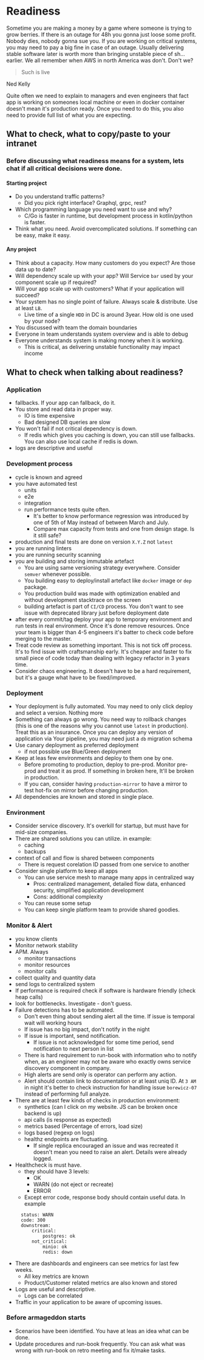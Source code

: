 # Readiness

Sometime you are making a money by a game where someone is trying to grow berries. If there is an outage for 48h you gonna just loose some profit. Nobody dies, nobody gonna sue you. If you are working on critical systems, you may need to pay a big fine in case of an outage. Usually delivering stable software later is worth more than bringing unstable piece of sh... earlier. We all remember when AWS in north America was don't. Don't we?

> Such is live

Ned Kelly

Quite often we need to explain to managers and even engineers that fact app is working on someones local machine or even in docker container doesn't mean it's production ready. Once you need to do this, you also need to provide full list of what you are expecting.

## What to check, what to copy/paste to your intranet

### Before discussing what readiness means for a system, lets chat if all critical decisions were done.

#### Starting project

* Do you understand traffic patterns?
  * Did you pick right interface? Graphql, grpc, rest?
* Which programming language you need want to use and why?
  * C/Go is faster in runtime, but development process in kotlin/python is faster.
* Think what you need. Avoid overcomplicated solutions. If something can be easy, make it easy.

#### Any project

* Think about a capacity. How many customers do you expect? Are those data up to date?
* Will dependency scale up with your app? Will Service `bar` used by your component scale up if required?
* Will your app scale up with customers? What if your application will succeed? 
* Your system has no single point of failure. Always scale & distribute. Use at least `LB`.
  * Live time of a single `HDD` in DC is around 3year. How old is one used by your node?
* You discussed with team the domain boundaries
* Everyone in team understands system overview and is able to debug
* Everyone understands system is making money when it is working.
  * This is critical, as delivering unstable functionality may impact income

## What to check when talking about readiness?

### Application

* fallbacks. If your app can fallback, do it.
* You store and read data in proper way.
  * IO is time expensive
  * Bad designed DB queries are slow
* You won't fail if not critical dependency is down.
  * If redis which gives you caching is down, you can still use fallbacks. You can also use local cache if redis is down.
* logs are descriptive and useful
 

### Development process

* cycle is known and agreed
* you have automated test
  * units
  * e2e
  * integration
  * run performance tests quite often.
    * It's better to know performance regression was introduced by one of 5th of May instead of between March and July.
    * Compare max capacity from tests and one from design stage. Is it still safe?
* production and final tests are done on version `X.Y.Z` not `latest`
* you are running linters
* you are running security scanning
* you are building and storing immutable artefact
  * You are using same versioning strategy everywhere. Consider `semver` whenever possible.
  * You building easy to deploy/install artefact like `docker` image or `dep` package.
  * You production build was made with optimization enabled and without development stacktrace on the screen
  * building artefact is part of `CI/CD` process. You don't want to see issue with deprecated library just before deployment date
* after every commit/tag deploy your app to temporary environment and run tests in real environment. Once it's done remove resources. Once your team is bigger than 4-5 engineers it's batter to check code before merging to the master.
* Treat code review as something important. This is not tick off process. It's to find issue with craftsmanship early. It's cheaper and faster to fix small piece of code today than dealing with legacy refactor in 3 years time.
* Consider chaos engineering. It doesn't have to be a hard requirement, but it's a gauge what have to be fixed/improved.

### Deployment

* Your deployment is fully automated. You may need to only click deploy and select a version. Nothing more 
* Something can always go wrong. You need way to rollback changes (this is one of the reasons why you cannot use `latest` in production). Treat this as an insurance. Once you can deploy any version of application via Your pipeline, you may need just a `db` migration schema
* Use canary deployment as preferred deployment
  * if not possible use Blue/Green deployment
* Keep at leas few environments and deploy to them one by one.
  * Before promoting to production, deploy to pre-prod. Monitor pre-prod and treat it as prod. If something in broken here, It'll be broken in production.
  * If you can, consider having `production-mirror` to have a mirror to test hot-fix on mirror before changing production.
* All dependencies are known and stored in single place.

### Environment

* Consider service discovery. It's overkill for startup, but must have for mid-size companies.
* There are shared solutions you can utilize. in example:
  * caching
  * backups
* context of call and flow is shared between components
  * There is request corelation ID passed from one service to another
* Consider single platform to keep all apps
  * You can use service mesh to manage many apps in centralized way
    * Pros: centralized management, detailed flow data, enhanced security, simplified application development
    * Cons: additional complexity
  * You can reuse some setup
  * You can keep single platform team to provide shared goodies.

### Monitor & Alert

* you know clients
* Monitor network stability
* APM. Always
  * monitor transactions
  * monitor resources
  * monitor calls
* collect quality and quantity data
* send logs to centralized system
* If performance is required check if software is hardware friendly (check heap calls)
* look for bottlenecks. Investigate - don't guess.
* Failure detections has to be automated.
  * Don't even thing about sending alert all the time. If issue is temporal wait will working hours
  * If issue has no big impact, don't notify in the night
  * If issue is important, send notification.
    * If issue is not acknowledged for some time period, send notification to next person in list
  * There is hard requirement to run-book with information who to notify when, as an engineer may not be aware who exactly owns service discovery component in company.
  * High alerts are send only is operator can perform any action.
  * Alert should contain link to documentation or at least uniq ID. At `3 AM` in night it's better to check instruction for handling issue `borewicz-07` instead of performing full analyze.
* There are at least few kinds of checks in production environment:
  * synthetics (can I click on my website. JS can be broken once backend is up)
  * api calls (is response as expected)
  * metrics based (Percentage of errors, load size)
  * logs based (regexp on logs)
  * healthz endpoints are fluctuating.
    * If single replica encouraged an issue and was recreated it doesn't mean you need to raise an alert. Details were already logged.
* Healthcheck is must have.
  * they should have 3 levels:
    * OK
    * WARN (do not eject or recreate)
    * ERROR
  * Except error code, response body should contain useful data. In example
  ```
    status: WARN
    code: 300
    downstream:
        critical:
            postgres: ok
        not_critical:
            minio: ok
            redis: down
    ```
* There are dashboards and engineers can see metrics for last few weeks.
    * All key metrics are known
    * Product/Customer related metrics are also known and stored  
* Logs are useful and descriptive.
    * Logs can be correlated  
* Traffic in your application to be aware of upcoming issues.

### Before armageddon starts

* Scenarios have been identified. You have at leas an idea what can be done.
* Update procedures and run-book frequently. You can ask what was wrong with run-book on retro meeting and fix it/make tasks.
